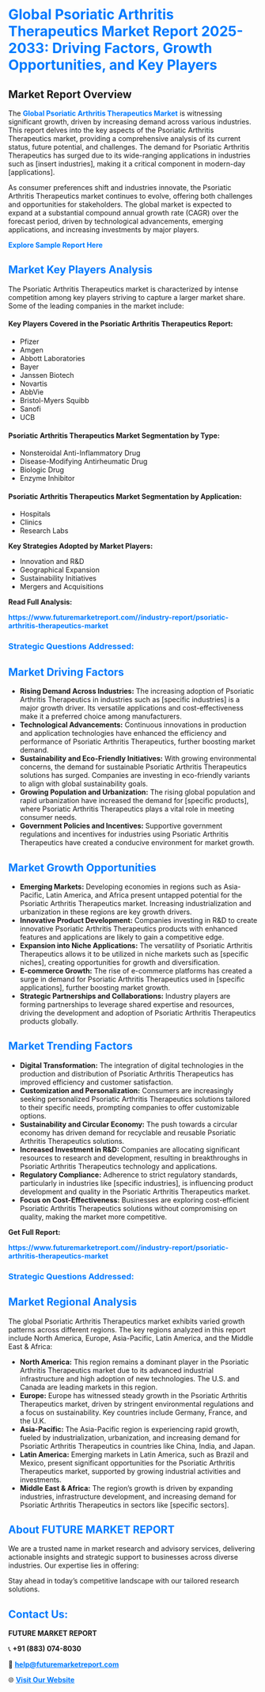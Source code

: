 <h1 style="color: #007BFF;">Global Psoriatic Arthritis Therapeutics Market Report 2025-2033: Driving Factors, Growth Opportunities, and Key Players</h1>

<section id="overview">
<h2>Market Report Overview</h2>
<p>The <a href="https://www.futuremarketreport.com//industry-report/psoriatic-arthritis-therapeutics-market" style="color: #007BFF; text-decoration: none;"><strong>Global Psoriatic Arthritis Therapeutics Market</strong></a> is witnessing significant growth, driven by increasing demand across various industries. This report delves into the key aspects of the Psoriatic Arthritis Therapeutics market, providing a comprehensive analysis of its current status, future potential, and challenges. The demand for Psoriatic Arthritis Therapeutics has surged due to its wide-ranging applications in industries such as [insert industries], making it a critical component in modern-day [applications].</p>
<p>As consumer preferences shift and industries innovate, the Psoriatic Arthritis Therapeutics market continues to evolve, offering both challenges and opportunities for stakeholders. The global market is expected to expand at a substantial compound annual growth rate (CAGR) over the forecast period, driven by technological advancements, emerging applications, and increasing investments by major players.</p>
</section>

<section id="overview">
<p><a href="https://www.futuremarketreport.com//request-sample/reportId=77253" style="color: #007BFF; text-decoration: none;"><strong>Explore Sample Report Here</strong></a></p>
</section>

<section id="key-players">
<h2 style="color: #007BFF;">Market Key Players Analysis</h2>
<p>The Psoriatic Arthritis Therapeutics market is characterized by intense competition among key players striving to capture a larger market share. Some of the leading companies in the market include:</p>
<h4>Key Players Covered in the Psoriatic Arthritis Therapeutics Report:</h4>
<ul><li>Pfizer</li><li>Amgen</li><li>Abbott Laboratories</li><li>Bayer</li><li>Janssen Biotech</li><li>Novartis</li><li>AbbVie</li><li>Bristol-Myers Squibb</li><li>Sanofi</li><li>UCB</li></ul>
<h4>Psoriatic Arthritis Therapeutics Market Segmentation by Type:</h4>
<ul><li>Nonsteroidal Anti-Inflammatory Drug</li><li>Disease-Modifying Antirheumatic Drug</li><li>Biologic Drug</li><li>Enzyme Inhibitor</li></ul>

<h4>Psoriatic Arthritis Therapeutics Market Segmentation by Application:</h4>
<ul><li>Hospitals</li><li>Clinics</li><li>Research Labs</li></ul>
<p><strong>Key Strategies Adopted by Market Players:</strong></p>
<ul>
<li>Innovation and R&D</li>
<li>Geographical Expansion</li>
<li>Sustainability Initiatives</li>
<li>Mergers and Acquisitions</li>
</ul>
</section>

<section>
<p><strong>Read Full Analysis: </strong></p><a href="https://www.futuremarketreport.com//industry-report/psoriatic-arthritis-therapeutics-market" style="color: #007BFF; text-decoration: none;"><strong>https://www.futuremarketreport.com//industry-report/psoriatic-arthritis-therapeutics-market</strong></a>
<h3 style="color: #007BFF;">Strategic Questions Addressed:</h3>
</section>

<section id="driving-factors">
<h2 style="color: #007BFF;">Market Driving Factors</h2>
<ul>
<li><strong>Rising Demand Across Industries:</strong> The increasing adoption of Psoriatic Arthritis Therapeutics in industries such as [specific industries] is a major growth driver. Its versatile applications and cost-effectiveness make it a preferred choice among manufacturers.</li>
<li><strong>Technological Advancements:</strong> Continuous innovations in production and application technologies have enhanced the efficiency and performance of Psoriatic Arthritis Therapeutics, further boosting market demand.</li>
<li><strong>Sustainability and Eco-Friendly Initiatives:</strong> With growing environmental concerns, the demand for sustainable Psoriatic Arthritis Therapeutics solutions has surged. Companies are investing in eco-friendly variants to align with global sustainability goals.</li>
<li><strong>Growing Population and Urbanization:</strong> The rising global population and rapid urbanization have increased the demand for [specific products], where Psoriatic Arthritis Therapeutics plays a vital role in meeting consumer needs.</li>
<li><strong>Government Policies and Incentives:</strong> Supportive government regulations and incentives for industries using Psoriatic Arthritis Therapeutics have created a conducive environment for market growth.</li>
</ul>
</section>

<section id="growth-opportunities">
<h2 style="color: #007BFF;">Market Growth Opportunities</h2>
<ul>
<li><strong>Emerging Markets:</strong> Developing economies in regions such as Asia-Pacific, Latin America, and Africa present untapped potential for the Psoriatic Arthritis Therapeutics market. Increasing industrialization and urbanization in these regions are key growth drivers.</li>
<li><strong>Innovative Product Development:</strong> Companies investing in R&D to create innovative Psoriatic Arthritis Therapeutics products with enhanced features and applications are likely to gain a competitive edge.</li>
<li><strong>Expansion into Niche Applications:</strong> The versatility of Psoriatic Arthritis Therapeutics allows it to be utilized in niche markets such as [specific niches], creating opportunities for growth and diversification.</li>
<li><strong>E-commerce Growth:</strong> The rise of e-commerce platforms has created a surge in demand for Psoriatic Arthritis Therapeutics used in [specific applications], further boosting market growth.</li>
<li><strong>Strategic Partnerships and Collaborations:</strong> Industry players are forming partnerships to leverage shared expertise and resources, driving the development and adoption of Psoriatic Arthritis Therapeutics products globally.</li>
</ul>
</section>

<section id="trending-factors">
<h2 style="color: #007BFF;">Market Trending Factors</h2>
<ul>
<li><strong>Digital Transformation:</strong> The integration of digital technologies in the production and distribution of Psoriatic Arthritis Therapeutics has improved efficiency and customer satisfaction.</li>
<li><strong>Customization and Personalization:</strong> Consumers are increasingly seeking personalized Psoriatic Arthritis Therapeutics solutions tailored to their specific needs, prompting companies to offer customizable options.</li>
<li><strong>Sustainability and Circular Economy:</strong> The push towards a circular economy has driven demand for recyclable and reusable Psoriatic Arthritis Therapeutics solutions.</li>
<li><strong>Increased Investment in R&D:</strong> Companies are allocating significant resources to research and development, resulting in breakthroughs in Psoriatic Arthritis Therapeutics technology and applications.</li>
<li><strong>Regulatory Compliance:</strong> Adherence to strict regulatory standards, particularly in industries like [specific industries], is influencing product development and quality in the Psoriatic Arthritis Therapeutics market.</li>
<li><strong>Focus on Cost-Effectiveness:</strong> Businesses are exploring cost-efficient Psoriatic Arthritis Therapeutics solutions without compromising on quality, making the market more competitive.</li>
</ul>
</section>

<section>
<p><strong>Get Full Report: </strong></p><a href="https://www.futuremarketreport.com//industry-report/psoriatic-arthritis-therapeutics-market" style="color: #007BFF; text-decoration: none;"><strong>https://www.futuremarketreport.com//industry-report/psoriatic-arthritis-therapeutics-market</strong></a>
<h3 style="color: #007BFF;">Strategic Questions Addressed:</h3>
</section>


<section id="regional-analysis">
<h2 style="color: #007BFF;">Market Regional Analysis</h2>
<p>The global Psoriatic Arthritis Therapeutics market exhibits varied growth patterns across different regions. The key regions analyzed in this report include North America, Europe, Asia-Pacific, Latin America, and the Middle East & Africa:</p>
<ul>
<li><strong>North America:</strong> This region remains a dominant player in the Psoriatic Arthritis Therapeutics market due to its advanced industrial infrastructure and high adoption of new technologies. The U.S. and Canada are leading markets in this region.</li>
<li><strong>Europe:</strong> Europe has witnessed steady growth in the Psoriatic Arthritis Therapeutics market, driven by stringent environmental regulations and a focus on sustainability. Key countries include Germany, France, and the U.K.</li>
<li><strong>Asia-Pacific:</strong> The Asia-Pacific region is experiencing rapid growth, fueled by industrialization, urbanization, and increasing demand for Psoriatic Arthritis Therapeutics in countries like China, India, and Japan.</li>
<li><strong>Latin America:</strong> Emerging markets in Latin America, such as Brazil and Mexico, present significant opportunities for the Psoriatic Arthritis Therapeutics market, supported by growing industrial activities and investments.</li>
<li><strong>Middle East & Africa:</strong> The region’s growth is driven by expanding industries, infrastructure development, and increasing demand for Psoriatic Arthritis Therapeutics in sectors like [specific sectors].</li>
</ul>
</section>

<footer>
<h2 style="color: #007BFF;">About FUTURE MARKET REPORT</h2>
<p>We are a trusted name in market research and advisory services, delivering actionable insights and strategic support to businesses across diverse industries. Our expertise lies in offering:</p>

<p>Stay ahead in today’s competitive landscape with our tailored research solutions.</p>

<h2 style="color: #007BFF;">Contact Us:</h2>
<p><strong>FUTURE MARKET REPORT</strong></p>
<p>📞 <strong>+91 (883) 074-8030</strong></p>
<p>📧 <strong><a href="mailto:help@futuremarketreport.com" style="color: #007BFF;">help@futuremarketreport.com</a></strong></p>
<p>🌐 <strong><a href="https://www.futuremarketreport.com/" style="color: #007BFF;">Visit Our Website</a></strong></p>
</footer>